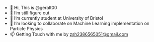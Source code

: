 - 👋 Hi, This is @geralt00
- 👀 I’m still figure out
- 🌱 I’m currently student at University of Bristol
- 💞️ I’m looking to collaborate on Machine Learning implementation on Particle Physics
- 📫 Getting Touch with me by zsh2386565051@gmail.com

<!---
geralt00/geralt00 is a ✨ special ✨ repository because its `README.md` (this file) appears on your GitHub profile.
You can click the Preview link to take a look at your changes.
--->
